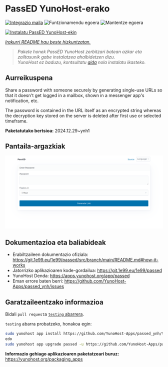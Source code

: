 <!--
Ohart ongi: README hau automatikoki sortu da <https://github.com/YunoHost/apps/tree/master/tools/readme_generator>ri esker
EZ editatu eskuz.
-->

# PassED YunoHost-erako

[![Integrazio maila](https://apps.yunohost.org/badge/integration/passed)](https://ci-apps.yunohost.org/ci/apps/passed/)
![Funtzionamendu egoera](https://apps.yunohost.org/badge/state/passed)
![Mantentze egoera](https://apps.yunohost.org/badge/maintained/passed)

[![Instalatu PassED YunoHost-ekin](https://install-app.yunohost.org/install-with-yunohost.svg)](https://install-app.yunohost.org/?app=passed)

*[Irakurri README hau beste hizkuntzatan.](./ALL_README.md)*

> *Pakete honek PassED YunoHost zerbitzari batean azkar eta zailtasunik gabe instalatzea ahalbidetzen dizu.*  
> *YunoHost ez baduzu, kontsultatu [gida](https://yunohost.org/install) nola instalatu ikasteko.*

## Aurreikuspena

Share a password with someone securely by generating single-use URLs so that it doesn't get logged in a mailbox, shown in a messenger app's notification, etc. 

The password is contained in the URL itself as an encrypted string whereas the decryption key stored on the server is deleted after first use or selected timeframe. 


**Paketatutako bertsioa:** 2024.12.29~ynh1

## Pantaila-argazkiak

![PassED(r)en pantaila-argazkia](./doc/screenshots/passed_ynh.png)

## Dokumentazioa eta baliabideak

- Erabiltzaileen dokumentazio ofiziala: <https://git.1e99.eu/1e99/passed/src/branch/main/README.md#how-it-works>
- Jatorrizko aplikazioaren kode-gordailua: <https://git.1e99.eu/1e99/passed>
- YunoHost Denda: <https://apps.yunohost.org/app/passed>
- Eman errore baten berri: <https://github.com/YunoHost-Apps/passed_ynh/issues>

## Garatzaileentzako informazioa

Bidali `pull request`a [`testing` abarrera](https://github.com/YunoHost-Apps/passed_ynh/tree/testing).

`testing` abarra probatzeko, honakoa egin:

```bash
sudo yunohost app install https://github.com/YunoHost-Apps/passed_ynh/tree/testing --debug
edo
sudo yunohost app upgrade passed -u https://github.com/YunoHost-Apps/passed_ynh/tree/testing --debug
```

**Informazio gehiago aplikazioaren paketatzeari buruz:** <https://yunohost.org/packaging_apps>
